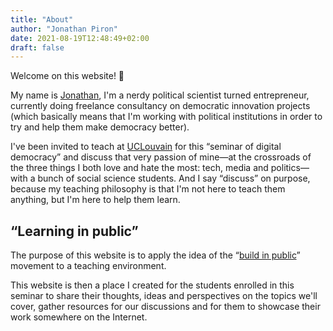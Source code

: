 ```yaml
---
title: "About"
author: "Jonathan Piron"
date: 2021-08-19T12:48:49+02:00
draft: false
---
```


Welcome on this website! 👋

My name is [Jonathan](https://jonapiron.be), I'm a nerdy political scientist turned entrepreneur, currently doing freelance consultancy on democratic innovation projects (which basically means that I'm working with political institutions in order to try and help them make democracy better).

I've been invited to teach at [UCLouvain](https://uclouvain.be) for this “seminar of digital democracy” and discuss that very passion of mine—at the crossroads of the three things I both love and hate the most: tech, media and politics—with a bunch of social science students. And I say “discuss” on purpose, because my teaching philosophy is that I'm not here to teach them anything, but I'm here to help them learn.


## “Learning in public”

The purpose of this website is to apply the idea of the “[build in public](https://twitter.com/search?q=%23buildinpublic&src=typed_query)” movement to a teaching environment. 

This website is then a place I created for the students enrolled in this seminar to share their thoughts, ideas and perspectives on the topics we'll cover, gather resources for our discussions and for them to showcase their work somewhere on the Internet.